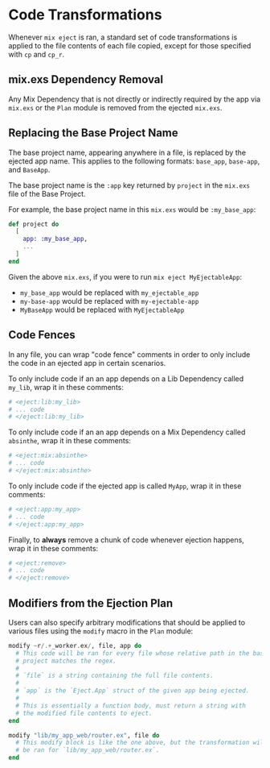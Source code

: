# Code Transformations

Whenever `mix eject` is ran, a standard set of code transformations is applied
to the file contents of each file copied, except for those specified with `cp`
and `cp_r`.

## mix.exs Dependency Removal

Any Mix Dependency that is not directly or indirectly required by the app via
`mix.exs` or the `Plan` module is removed from the ejected `mix.exs`.

## Replacing the Base Project Name

The base project name, appearing anywhere in a file, is replaced by the ejected
app name. This applies to the following formats: `base_app`, `base-app`, and
`BaseApp`.

The base project name is the `:app` key returned by `project` in the `mix.exs`
file of the Base Project.

For example, the base project name in this `mix.exs` would be `:my_base_app`:

```elixir
def project do
  [
    app: :my_base_app,
    ...
  ]
end
```

Given the above `mix.exs`, if you were to run `mix eject MyEjectableApp`:

- `my_base_app` would be replaced with `my_ejectable_app`
- `my-base-app` would be replaced with `my-ejectable-app`
- `MyBaseApp` would be replaced with `MyEjectableApp`

## Code Fences

In any file, you can wrap "code fence" comments in order to only include the
code in an ejected app in certain scenarios.

To only include code if an an app depends on a Lib Dependency called `my_lib`,
wrap it in these comments:

```elixir
# <eject:lib:my_lib>
# ... code
# </eject:lib:my_lib>
```

To only include code if an an app depends on a Mix Dependency called
`absinthe`, wrap it in these comments:

```elixir
# <eject:mix:absinthe>
# ... code
# </eject:mix:absinthe>
```

To only include code if the ejected app is called `MyApp`, wrap it in these
comments:

```elixir
# <eject:app:my_app>
# ... code
# </eject:app:my_app>
```

Finally, to **always** remove a chunk of code whenever ejection happens, wrap
it in these comments:

```elixir
# <eject:remove>
# ... code
# </eject:remove>
```

## Modifiers from the Ejection Plan

Users can also specify arbitrary modifications that should be applied to
various files using the `modify` macro in the `Plan` module:

```elixir
modify ~r/.+_worker.ex/, file, app do
  # This code will be ran for every file whose relative path in the base
  # project matches the regex.
  #
  # `file` is a string containing the full file contents.
  #
  # `app` is the `Eject.App` struct of the given app being ejected.
  #
  # This is essentially a function body, must return a string with
  # the modified file contents to eject.
end

modify "lib/my_app_web/router.ex", file do
  # This modify block is like the one above, but the transformation will only
  # be ran for `lib/my_app_web/router.ex`.
end
```
